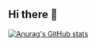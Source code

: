 ## Hi there 👋
[![Anurag's GitHub stats](https://github-readme-stats.vercel.app/api?lhwoong=anuraghazra)](https://github.com/anuraghazra/github-readme-stats)
<!--
**MelMory/MelMory** is a ✨ _special_ ✨ repository because its `README.md` (this file) appears on your GitHub profile.

Here are some ideas to get you started:

- 🔭 I’m currently working on ...
- 🌱 I’m currently learning ...
- 👯 I’m looking to collaborate on ...
- 🤔 I’m looking for help with ...
- 💬 Ask me about ...
- 📫 How to reach me: ...
- 😄 Pronouns: ...
- ⚡ Fun fact: ...
-->
